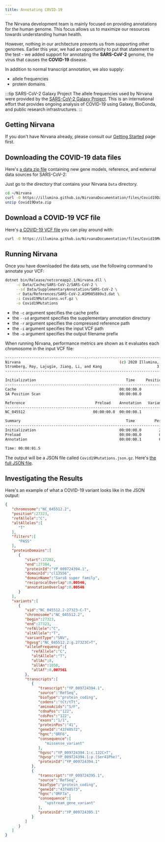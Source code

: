 ```yaml
---
title: Annotating COVID-19
---
```


The Nirvana development team is mainly focused on providing annotations for the human genome. This focus allows us to maximize our resources towards understanding human health.

However, nothing in our architecture prevents us from supporting other genomes. Earlier this year, we had an opportunity to put that statement to the test - we added support for annotating the **SARS-CoV-2** genome, the virus that causes the **COVID-19** disease.

In addition to normal transcript annotation, we also supply:
* allele frequencies
* protein domains

:::tip SARS-CoV-2 Galaxy Project
The allele frequencies used by Nirvana were provided by the [SARS-CoV-2 Galaxy Project](https://github.com/galaxyproject/SARS-CoV-2). This is an international effort that provides ongoing analysis of COVID-19 using Galaxy, BioConda, and public research infrastructures.
:::

## Getting Nirvana

If you don't have Nirvana already, please consult our [Getting Started](getting-started) page first.

## Downloading the COVID-19 data files

Here's [a data zip file](https://illumina.github.io/NirvanaDocumentation/files/Covid19Data.zip) containing new gene models, reference, and external data sources for SARS-CoV-2:

Just go to the directory that contains your Nirvana `Data` directory.

```bash
cd ~/Nirvana
curl -O https://illumina.github.io/NirvanaDocumentation/files/Covid19Data.zip
unzip Covid19Data.zip
```

## Download a COVID-19 VCF file

Here's [a COVID-19 VCF file](https://illumina.github.io/NirvanaDocumentation/files/Covid19Mutations.vcf.gz) you can play around with:

```bash
curl -O https://illumina.github.io/NirvanaDocumentation/files/Covid19Mutations.vcf.gz
```

## Running Nirvana

Once you have downloaded the data sets, use the following command to annotate your VCF:

```bash
dotnet bin/Release/netcoreapp2.1/Nirvana.dll \
     -c Data/Cache/SARS-CoV-2/SARS-CoV-2 \
     --sd Data/SupplementaryAnnotation/SARS-CoV-2 \
     -r Data/References/SARS-CoV-2.ASM985889v3.dat \
     -i Covid19Mutations.vcf.gz \
     -o Covid19Mutations
```

* the `-c` argument specifies the cache prefix
* the `--sd` argument specifies the supplementary annotation directory
* the `-r` argument specifies the compressed reference path
* the `-i` argument specifies the input VCF path
* the `-o` argument specifies the output filename prefix

When running Nirvana, performance metrics are shown as it evaluates each chromosome in the input VCF file:

```bash
---------------------------------------------------------------------------
Nirvana                                             (c) 2020 Illumina, Inc.
Stromberg, Roy, Lajugie, Jiang, Li, and Kang                         3.12.0
---------------------------------------------------------------------------

Initialization                                         Time     Positions/s
---------------------------------------------------------------------------
Cache                                               00:00:00.0
SA Position Scan                                    00:00:00.0         1763

Reference                                Preload    Annotation   Variants/s
---------------------------------------------------------------------------
NC_045512                               00:00:00.0  00:00:00.1          173

Summary                                                Time         Percent
---------------------------------------------------------------------------
Initialization                                      00:00:00.0        2.0 %
Preload                                             00:00:00.0        0.3 %
Annotation                                          00:00:00.1        6.0 %

Time: 00:00:01.5
```

The output will be a JSON file called `Covid19Mutations.json.gz`. Here's [the full JSON file](https://illumina.github.io/NirvanaDocumentation/files/Covid19Mutations.json.gz).

## Investigating the Results

Here's an example of what a COVID-19 variant looks like in the JSON output:

```json
{
   "chromosome":"NC_045512.2",
   "position":27323,
   "refAllele":"C",
   "altAlleles":[
      "T"
   ],
   "filters":[
      "PASS"
   ],
   "proteinDomains":[
      {
         "start":27202,
         "end":27384,
         "proteinId":"YP_009724394.1",
         "domainId":"cl13556",
         "domainName":"Sars6 super family",
         "reciprocalOverlap":0.00546,
         "annotationOverlap":0.00546
      }
   ],
   "variants":[
      {
         "vid":"NC_045512.2-27323-C-T",
         "chromosome":"NC_045512.2",
         "begin":27323,
         "end":27323,
         "refAllele":"C",
         "altAllele":"T",
         "variantType":"SNV",
         "hgvsg":"NC_045512.2:g.27323C>T",
         "alleleFrequency":{
            "refAllele":"C",
            "altAllele":"T",
            "allAc":8,
            "allAn":1058,
            "allAf":0.007561
         },
         "transcripts":[
            {
               "transcript":"YP_009724394.1",
               "source":"RefSeq",
               "bioType":"protein_coding",
               "codons":"tCt/tTt",
               "aminoAcids":"S/F",
               "cdnaPos":"122",
               "cdsPos":"122",
               "exons":"1/1",
               "proteinPos":"41",
               "geneId":"43740572",
               "hgnc":"ORF6",
               "consequence":[
                  "missense_variant"
               ],
               "hgvsc":"YP_009724394.1:c.122C>T",
               "hgvsp":"YP_009724394.1:p.(Ser41Phe)",
               "proteinId":"YP_009724394.1"
            },
            {
               "transcript":"YP_009724395.1",
               "source":"RefSeq",
               "bioType":"protein_coding",
               "geneId":"43740573",
               "hgnc":"ORF7a",
               "consequence":[
                  "upstream_gene_variant"
               ],
               "proteinId":"YP_009724395.1"
            }
         ]
      }
   ]
}
```
